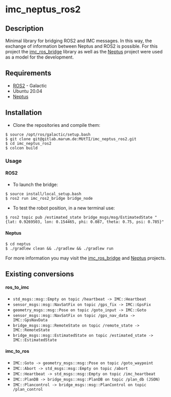 # imc_neptus_ros2 

## Description
Minimal library for bridging ROS2 and IMC messages. In this way, the exchange of information between Neptus and ROS2 is possible. For this project the [imc_ros_bridge](https://github.com/smarc-project/imc_ros_bridge) library as well as the [Neptus](https://github.com/LSTS/neptus) project were used as a model for the development.

## Requirements
- [ROS2](https://docs.ros.org/en/galactic/Installation.html) - Galactic
- Ubuntu 20.04
- [Neptus](https://www.lsts.pt/index.php/software/54/)


## Installation
- Clone the repositories and compile them:
```
$ source /opt/ros/galactic/setup.bash
$ git clone git@gitlab.marum.de:MUtTI/imc_neptus_ros2.git
$ cd imc_neptus_ros2
$ colcon build
```

### Usage

#### ROS2  
- To launch the bridge:
```
$ source install/local_setup.bash
$ ros2 run imc_ros2_bridge bridge_node
```
- To test the robot position, in a new terminal use:
```
$ ros2 topic pub /estimated_state bridge_msgs/msg/EstimatedState "{lat: 0.9269503, lon: 0.154465, phi: 0.087, theta: 0.75, psi: 0.785}"
```

#### Neptus
```
$ cd neptus
$ ./gradlew clean && ./gradlew && ./gradlew run
```

For more information you may visit the [imc_ros_bridge](https://github.com/smarc-project/imc_ros_bridge) and [Neptus](https://github.com/LSTS/neptus) projects. 


## Existing conversions
#### ros_to_imc 
- `std_msgs::msg::Empty on topic /heartbeat -> IMC::Heartbeat`
- `sensor_msgs::msg::NavSatFix on topic /gps_fix -> IMC::GpsFix`
- `geometry_msgs::msg::Pose on topic /goto_input -> IMC::Goto`
- `sensor_msgs::msg::NavSatFix on topic /gps_nav_data -> IMC::GpsNavData`
- `bridge_msgs::msg::RemoteState on topic /remote_state -> IMC::RemoteState`
- `bridge_msgs::msg::EstimatedState on topic /estimated_state -> IMC::EstimatedState`

#### imc_to_ros
- `IMC::Goto -> geometry_msgs::msg::Pose on topic /goto_waypoint`
- `IMC::Abort -> std_msgs::msg::Empty on topic /abort`
- `IMC::Heartbeat -> std_msgs::msg::Empty on topic /imc_heartbeat`
- `IMC::PlanDB -> bridge_msgs::msg::PlanDB on topic /plan_db (JSON)`
- `IMC::Plancontrol -> bridge_msgs::msg::PlanControl on topic /plan_control`


